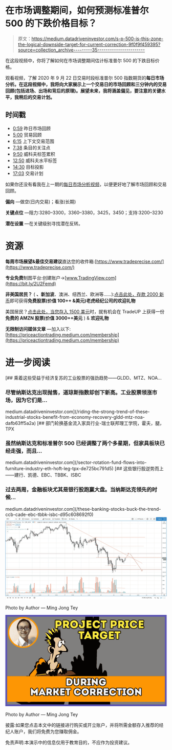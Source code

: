 # 在市场调整期间，如何预测标准普尔 500 的下跌价格目标？

> 原文：<https://medium.datadriveninvestor.com/s-p-500-is-this-zone-the-logical-downside-target-for-current-correction-9f0f9f459395?source=collection_archive---------35----------------------->

在这段视频中，你将了解如何在市场调整期间估计标准普尔 500 的下跌目标价格。

观看视频，了解 2020 年 9 月 22 日交易时段标准普尔 500 指数期货的**每日市场分析。在这段视频中，我将向大家展示上一个交易日的市场回顾和三分钟内的交易回顾(包括进场、出场和背后的原理)。展望未来，我将涵盖偏见，要注意的关键水平，我稍后的交易计划。**

## 时间戳

*   [0:59](https://www.youtube.com/watch?v=LExHkU0Amso&t=59s) 昨日市场回顾
*   [5:00](https://www.youtube.com/watch?v=LExHkU0Amso&t=300s) 贸易回顾
*   [6:15](https://www.youtube.com/watch?v=LExHkU0Amso&t=375s) 上下文交易范围
*   [7:38](https://www.youtube.com/watch?v=LExHkU0Amso&t=458s) 条目的关注点
*   [9:50](https://www.youtube.com/watch?v=LExHkU0Amso&t=590s) 威科夫标签累积
*   [12:50](https://www.youtube.com/watch?v=LExHkU0Amso&t=770s) 威科夫水平标签
*   [14:30](https://www.youtube.com/watch?v=LExHkU0Amso&t=870s) 目标投影
*   [17:03](https://www.youtube.com/watch?v=LExHkU0Amso&t=1023s) 交易计划

如果你还没有看我在上一期的[每日市场分析视频](https://youtu.be/KD50Yf9EMnY)，以便更好地了解市场回顾和交易回顾。

**偏向** —做空(日内交易)；看涨(长期)

**关键点位** —阻力:3280–3300，3360–3380，3425，3450；支持:3200–3230

**潜在设置** —在关键级别寻找潜在反转。

# 资源

**每周市场展望&最佳交易建议**直达您的收件箱:[https://www.tradeprecise.com/](https://www.tradeprecise.com/)

**专业免费**制图平台:创建账户→[www.TradingView.com](https://bit.ly/2U2Femd)

**非美国居民？** ( **、新加波**、澳洲、纽西兰、欧洲等……):[点击此处，存款 2000 新币](https://ji.hn/sgtiger)即可获得**免费股票(价值 100++ &美元)老虎经纪公司的欢迎礼物**

美国居民？[点击此处，当您存入 1500 美元](https://ji.hn/ustradeup)时，就有机会在 TradeUP 上获得一份**免费的 AMZN 股票(价值 3000++美元** ) & **欢迎礼物**

**无限制访问媒体文章** —加入以下:[https://priceactiontrading.medium.com/membership](https://priceactiontrading.medium.com/membership)

# 进一步阅读

[](/riding-the-strong-trend-of-these-industrial-stocks-benefit-from-economy-recovery-gldd-mtz-noa-dafb63ff5a2a) [## 乘着这些受益于经济复苏的工业股票的强劲趋势——GLDD、MTZ、NOA…

### 尽管纳斯达克出现抛售，道琼斯指数却创下新高。工业股票领涨市场，因为它们是…

medium.datadriveninvestor.com](/riding-the-strong-trend-of-these-industrial-stocks-benefit-from-economy-recovery-gldd-mtz-noa-dafb63ff5a2a) [](/sector-rotation-fund-flows-into-furniture-industry-eth-hoft-leg-tpx-de725bc791d5) [## 部门轮换基金流入家具行业-瑞士联邦理工学院，霍夫，腿，TPX

### 虽然纳斯达克和标准普尔 500 已经调整了两个多星期，但家具板块已经走强，而且…

medium.datadriveninvestor.com](/sector-rotation-fund-flows-into-furniture-industry-eth-hoft-leg-tpx-de725bc791d5) [](/these-banking-stocks-buck-the-trend-ccb-cade-ebc-tbbk-isbc-d95c608692f0) [## 这些银行股逆势而上——建行、凯德、EBC、TBBK、ISBC

### 过去两周，金融板块尤其是银行股跑赢大盘。当纳斯达克领先的时候…

medium.datadriveninvestor.com](/these-banking-stocks-buck-the-trend-ccb-cade-ebc-tbbk-isbc-d95c608692f0) ![](img/1e243035318f33573585446061a9d785.png)

Photo by Author — Ming Jong Tey

![](img/67592a30845163a3b0d362dd16cb6613.png)

Photo by Author — Ming Jong Tey

披露:如果您点击本文中的链接进行购买或开立账户，并将所需金额存入推荐的经纪人账户，我们将免费为您赚取佣金。

免责声明:本演示中的信息仅用于教育目的，不应作为投资建议。
